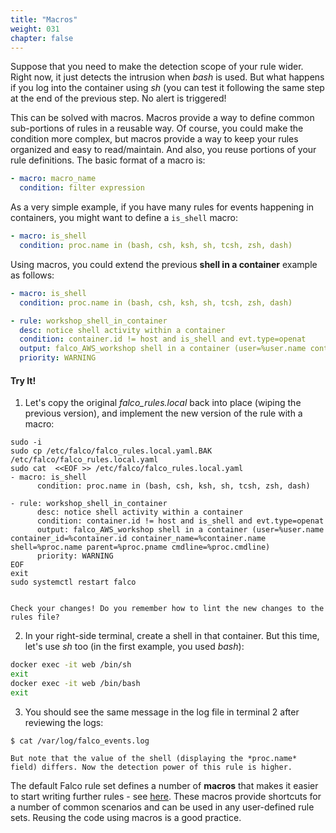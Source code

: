 ```yaml
---
title: "Macros"
weight: 031
chapter: false
---
```


Suppose that you need to make the detection scope of your rule wider. Right now, it just detects the intrusion when *bash* is used. But what happens if you log into the container using *sh* (you can test it following the same step at the end of the previous step. No alert is triggered! 

This can be solved with macros. Macros provide a way to define common sub-portions of rules in a reusable way. Of course, you could make the condition more complex, but macros provide a way to keep your rules organized and easy to read/maintain. And also, you reuse portions of your rule definitions. The basic format of a macro is:

```YAML
- macro: macro_name
  condition: filter expression
```

As a very simple example, if you have many rules for events happening in containers, you might want to define a `is_shell` macro:

```YAML
- macro: is_shell
  condition: proc.name in (bash, csh, ksh, sh, tcsh, zsh, dash)
```

Using macros, you could extend the previous **shell in a container** example as follows:

```YAML
- macro: is_shell
  condition: proc.name in (bash, csh, ksh, sh, tcsh, zsh, dash)

- rule: workshop_shell_in_container
  desc: notice shell activity within a container
  condition: container.id != host and is_shell and evt.type=openat
  output: falco_AWS_workshop shell in a container (user=%user.name container_id=%container.id container_name=%container.name shell=%proc.name parent=%proc.pname cmdline=%proc.cmdline)
  priority: WARNING
```


#### Try It!

1. Let's copy the original *falco_rules.local* back into place (wiping the previous version), and implement the new version of the rule with a macro:

```
sudo -i
sudo cp /etc/falco/falco_rules.local.yaml.BAK /etc/falco/falco_rules.local.yaml
sudo cat  <<EOF >> /etc/falco/falco_rules.local.yaml
- macro: is_shell
      condition: proc.name in (bash, csh, ksh, sh, tcsh, zsh, dash)

- rule: workshop_shell_in_container
      desc: notice shell activity within a container
      condition: container.id != host and is_shell and evt.type=openat
      output: falco_AWS_workshop shell in a container (user=%user.name container_id=%container.id container_name=%container.name shell=%proc.name parent=%proc.pname cmdline=%proc.cmdline)
      priority: WARNING
EOF
exit
sudo systemctl restart falco
 
```

    Check your changes! Do you remember how to lint the new changes to the rules file?

2. In your right-side terminal, create a shell in that container. But this time, let's use *sh* too (in the first example, you used *bash*):

  ```BASH
docker exec -it web /bin/sh
exit  
docker exec -it web /bin/bash
exit  
 
```

3. You should see the same message in the log file in terminal 2 after reviewing the logs:

  ```log
$ cat /var/log/falco_events.log 
 
```

    But note that the value of the shell (displaying the *proc.name* field) differs. Now the detection power of this rule is higher.

    


The default Falco rule set defines a number of **macros** that makes it easier to start writing further rules - see [here](https://falco.org/docs/rules/default-macros/). These macros provide shortcuts for a number of common scenarios and can be used in any user-defined rule sets. Reusing the code using macros is a good practice.
